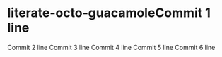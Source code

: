 # literate-octo-guacamoleCommit 1 line
Commit 2 line
Commit 3 line
Commit 4 line
Commit 5 line
Commit 6 line
